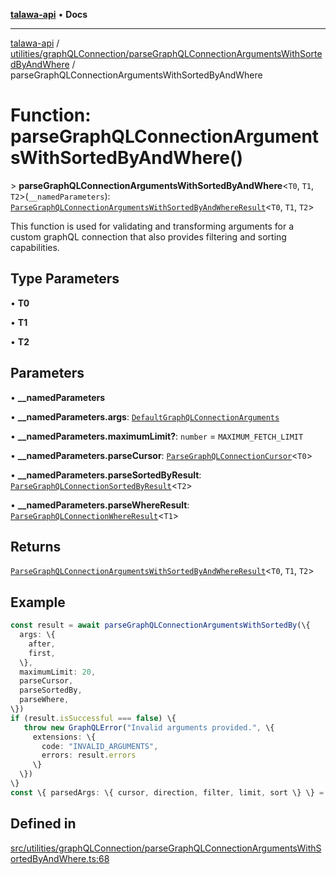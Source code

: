 [**talawa-api**](../../../../README.md) • **Docs**

***

[talawa-api](../../../../modules.md) / [utilities/graphQLConnection/parseGraphQLConnectionArgumentsWithSortedByAndWhere](../README.md) / parseGraphQLConnectionArgumentsWithSortedByAndWhere

# Function: parseGraphQLConnectionArgumentsWithSortedByAndWhere()

\> **parseGraphQLConnectionArgumentsWithSortedByAndWhere**\<`T0`, `T1`, `T2`\>(`__namedParameters`): [`ParseGraphQLConnectionArgumentsWithSortedByAndWhereResult`](../type-aliases/ParseGraphQLConnectionArgumentsWithSortedByAndWhereResult.md)\<`T0`, `T1`, `T2`\>

This function is used for validating and transforming arguments for a custom graphQL
connection that also provides filtering and sorting capabilities.

## Type Parameters

• **T0**

• **T1**

• **T2**

## Parameters

• **\_\_namedParameters**

• **\_\_namedParameters.args**: [`DefaultGraphQLConnectionArguments`](../../type-aliases/DefaultGraphQLConnectionArguments.md)

• **\_\_namedParameters.maximumLimit?**: `number` = `MAXIMUM_FETCH_LIMIT`

• **\_\_namedParameters.parseCursor**: [`ParseGraphQLConnectionCursor`](../../parseGraphQLConnectionArguments/type-aliases/ParseGraphQLConnectionCursor.md)\<`T0`\>

• **\_\_namedParameters.parseSortedByResult**: [`ParseGraphQLConnectionSortedByResult`](../../parseGraphQLConnectionArgumentsWithSortedBy/type-aliases/ParseGraphQLConnectionSortedByResult.md)\<`T2`\>

• **\_\_namedParameters.parseWhereResult**: [`ParseGraphQLConnectionWhereResult`](../../parseGraphQLConnectionArgumentsWithWhere/type-aliases/ParseGraphQLConnectionWhereResult.md)\<`T1`\>

## Returns

[`ParseGraphQLConnectionArgumentsWithSortedByAndWhereResult`](../type-aliases/ParseGraphQLConnectionArgumentsWithSortedByAndWhereResult.md)\<`T0`, `T1`, `T2`\>

## Example

```ts
const result = await parseGraphQLConnectionArgumentsWithSortedBy(\{
  args: \{
    after,
    first,
  \},
  maximumLimit: 20,
  parseCursor,
  parseSortedBy,
  parseWhere,
\})
if (result.isSuccessful === false) \{
   throw new GraphQLError("Invalid arguments provided.", \{
     extensions: \{
       code: "INVALID_ARGUMENTS",
       errors: result.errors
     \}
  \})
\}
const \{ parsedArgs: \{ cursor, direction, filter, limit, sort \} \} = result;
```

## Defined in

[src/utilities/graphQLConnection/parseGraphQLConnectionArgumentsWithSortedByAndWhere.ts:68](https://github.com/PalisadoesFoundation/talawa-api/blob/4a88fe62b20ebda9653c55ae8d39d6c6fac8831f/src/utilities/graphQLConnection/parseGraphQLConnectionArgumentsWithSortedByAndWhere.ts#L68)
